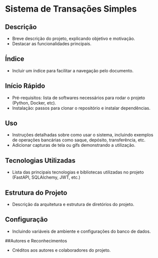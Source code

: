 # Sistema de Transações Simples

## Descrição
- Breve descrição do projeto, explicando objetivo e motivação.
- Destacar as funcionalidades principais.

## Índice
- Incluir um índice para facilitar a navegação pelo documento.

## Início Rápido
- Pré-requisitos: lista de softwares necessários para rodar o projeto (Python, Docker, etc).
- Instalação: passos para clonar o repositório e instalar dependências.

## Uso
- Instruções detalhadas sobre como usar o sistema, incluindo exemplos de operações bancárias como saque, depósito, transferência, etc.
- Adicionar capturas de tela ou gifs demonstrando a utilização.

## Tecnologias Utilizadas
- Lista das principais tecnologias e bibliotecas utilizadas no projeto (FastAPI, SQLAlchemy, JWT, etc.)

## Estrutura do Projeto
- Descrição da arquitetura e estrutura de diretórios do projeto.

## Configuração
- Incluindo variáveis de ambiente e configurações do banco de dados.

##Autores e Reconhecimentos
- Créditos aos autores e colaboradores do projeto.
